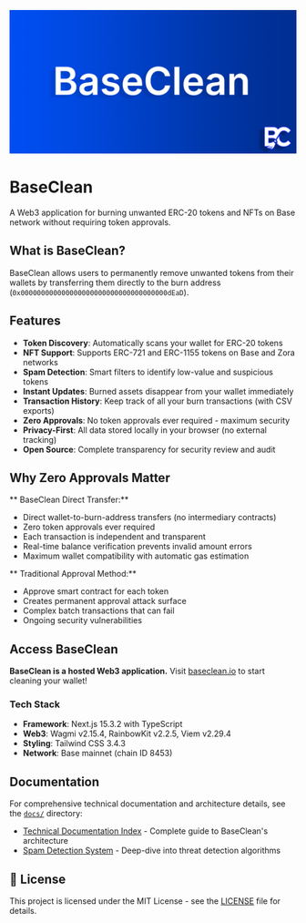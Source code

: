 ![Banner](https://github.com/theWinterDojer/BaseClean/blob/master/public/BaseClean-banner.png?raw=true)

# BaseClean

A Web3 application for burning unwanted ERC-20 tokens and NFTs on Base network without requiring token approvals.

## What is BaseClean?

BaseClean allows users to permanently remove unwanted tokens from their wallets by transferring them directly to the burn address (`0x000000000000000000000000000000000000dEaD`). 

## Features

- **Token Discovery**: Automatically scans your wallet for ERC-20 tokens
- **NFT Support**: Supports ERC-721 and ERC-1155 tokens on Base and Zora networks
- **Spam Detection**: Smart filters to identify low-value and suspicious tokens
- **Instant Updates**: Burned assets disappear from your wallet immediately
- **Transaction History**: Keep track of all your burn transactions (with CSV exports)
- **Zero Approvals**: No token approvals ever required - maximum security
- **Privacy-First**: All data stored locally in your browser (no external tracking)
- **Open Source**: Complete transparency for security review and audit

## Why Zero Approvals Matter

** BaseClean Direct Transfer:**
- Direct wallet-to-burn-address transfers (no intermediary contracts)
- Zero token approvals ever required
- Each transaction is independent and transparent  
- Real-time balance verification prevents invalid amount errors
- Maximum wallet compatibility with automatic gas estimation

** Traditional Approval Method:**
- Approve smart contract for each token
- Creates permanent approval attack surface
- Complex batch transactions that can fail
- Ongoing security vulnerabilities

## Access BaseClean

**BaseClean is a hosted Web3 application.** Visit [baseclean.io](https://baseclean.io) to start cleaning your wallet!

### Tech Stack
- **Framework**: Next.js 15.3.2 with TypeScript
- **Web3**: Wagmi v2.15.4, RainbowKit v2.2.5, Viem v2.29.4
- **Styling**: Tailwind CSS 3.4.3
- **Network**: Base mainnet (chain ID 8453)

## Documentation

For comprehensive technical documentation and architecture details, see the [`docs/`](docs/) directory:

- [Technical Documentation Index](docs/README.md) - Complete guide to BaseClean's architecture
- [Spam Detection System](docs/SPAM_DETECTION.md) - Deep-dive into threat detection algorithms

## 📄 License

This project is licensed under the MIT License - see the [LICENSE](LICENSE) file for details.
